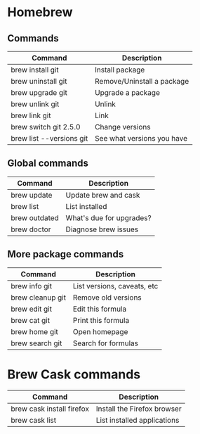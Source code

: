 # Homebrew

## Commands
| Command | Description |
|---------|-------------|
| brew install git | Install package |
| brew uninstall git | Remove/Uninstall a package |
| brew upgrade git | Upgrade a package |
| brew unlink git | Unlink |
| brew link git	| Link |
| brew switch git 2.5.0	 | Change versions |
| brew list --versions git |  See what versions you have |


## Global commands
| Command | Description |
|---------|-------------|
| brew update | Update brew and cask |
| brew list | List installed | 
| brew outdated | What's due for upgrades? |
| brew doctor	| Diagnose brew issues |


## More package commands
| Command | Description |
|---------|-------------|
| brew info git | List versions, caveats, etc |
| brew cleanup git | Remove old versions |
| brew edit git | Edit this formula |
| brew cat git | Print this formula |
| brew home git | Open homepage |
| brew search git | Search for formulas |


# Brew Cask commands
| Command | Description |
|---------|-------------|
| brew cask install firefox	| Install the Firefox browser |
| brew cask list | List installed applications |
